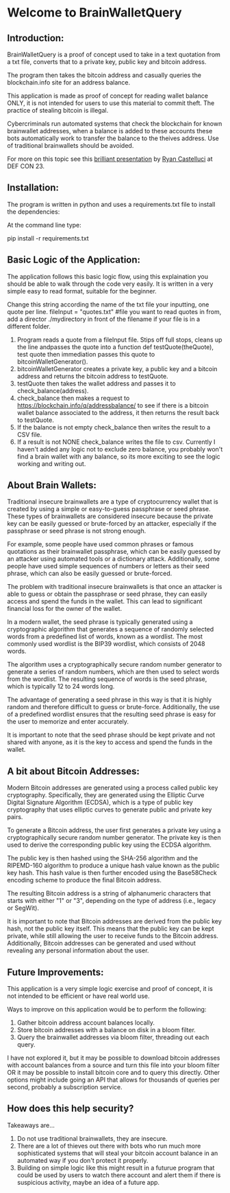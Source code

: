 
#                      Welcome to BrainWalletQuery


Introduction:
--------------

BrainWalletQuery is a proof of concept used to take in a text quotation from a txt file, converts that to a private key, public key and bitcoin address.

The program then takes the bitcoin address and casually queries the blockchain.info site for an address balance.

This application is made as proof of concept for reading wallet balance ONLY, it is not intended for users to use this material to commit theft. The practice of stealing bitcoin is illegal.

Cybercriminals run automated systems that check the blockchain for known brainwallet addresses, when a balance is added to these accounts these bots automatically work to transfer the balance to the theives address. Use of traditional brainwallets should be avoided. 

For more on this topic see this  [brilliant presentation](https://youtu.be/foil0hzl4Pg) by [Ryan Castelluci](https://github.com/ryancdotorg) at DEF CON 23.

Installation:
--------------

The program is written in python and uses a requirements.txt file to install the dependencies:

At the command line type:

pip install -r requirements.txt


Basic Logic of the Application:
--------------------------------

The application follows this basic logic flow, using this explaination you should be able to walk through the code very easily. It is written in a very simple easy to read format, suitable for the beginner.

Change this string according the name of the txt file your inputting, one quote per line.
fileInput = "quotes.txt" #file you want to read quotes in from, add a director ./mydirectory in front of the filename if your file is in a different folder.

1. Program reads a quote from a fileInput file. Stips off full stops, cleans up the line andpasses the quote into a function def testQuote(theQuote), test quote then immediation passes this quote to bitcoinWalletGenerator().
2. bitcoinWalletGenerator creates a private key, a public key and a bitcoin address and returns the bitcoin address to testQuote.
3. testQuote then takes the wallet address and passes it to check_balance(address).
4. check_balance then makes a request to https://blockchain.info/q/addressbalance/ to see if there is a bitcoin wallet balance associated to the address, it then returns the result back to testQuote.
5. If the balance is not empty check_balance then writes the result to a CSV file. 
6. If a result is not NONE check_balance writes the file to csv. Currently I haven't added any logic not to exclude zero balance, you probably won't find a brain wallet with any balance, so its more exciting to see the logic working and writing out. 

About Brain Wallets:
---------------------

Traditional insecure brainwallets are a type of cryptocurrency wallet that is created by using a simple or easy-to-guess passphrase or seed phrase. These types of brainwallets are considered insecure because the private key can be easily guessed or brute-forced by an attacker, especially if the passphrase or seed phrase is not strong enough.

For example, some people have used common phrases or famous quotations as their brainwallet passphrase, which can be easily guessed by an attacker using automated tools or a dictionary attack. Additionally, some people have used simple sequences of numbers or letters as their seed phrase, which can also be easily guessed or brute-forced.

The problem with traditional insecure brainwallets is that once an attacker is able to guess or obtain the passphrase or seed phrase, they can easily access and spend the funds in the wallet. This can lead to significant financial loss for the owner of the wallet.

In a modern wallet, the seed phrase is typically generated using a cryptographic algorithm that generates a sequence of randomly selected words from a predefined list of words, known as a wordlist. The most commonly used wordlist is the BIP39 wordlist, which consists of 2048 words.

The algorithm uses a cryptographically secure random number generator to generate a series of random numbers, which are then used to select words from the wordlist. The resulting sequence of words is the seed phrase, which is typically 12 to 24 words long.

The advantage of generating a seed phrase in this way is that it is highly random and therefore difficult to guess or brute-force. Additionally, the use of a predefined wordlist ensures that the resulting seed phrase is easy for the user to memorize and enter accurately.

It is important to note that the seed phrase should be kept private and not shared with anyone, as it is the key to access and spend the funds in the wallet.

A bit about Bitcoin Addresses:
-----------------------------

Modern Bitcoin addresses are generated using a process called public key cryptography. Specifically, they are generated using the Elliptic Curve Digital Signature Algorithm (ECDSA), which is a type of public key cryptography that uses elliptic curves to generate public and private key pairs.

To generate a Bitcoin address, the user first generates a private key using a cryptographically secure random number generator. The private key is then used to derive the corresponding public key using the ECDSA algorithm.

The public key is then hashed using the SHA-256 algorithm and the RIPEMD-160 algorithm to produce a unique hash value known as the public key hash. This hash value is then further encoded using the Base58Check encoding scheme to produce the final Bitcoin address.

The resulting Bitcoin address is a string of alphanumeric characters that starts with either "1" or "3", depending on the type of address (i.e., legacy or SegWit).

It is important to note that Bitcoin addresses are derived from the public key hash, not the public key itself. This means that the public key can be kept private, while still allowing the user to receive funds to the Bitcoin address. Additionally, Bitcoin addresses can be generated and used without revealing any personal information about the user.

Future Improvements:
---------------------

This application is a very simple logic exercise and proof of concept, it is not intended to be efficient or have real world use.

Ways to improve on this application would be to perform the following:

1. Gather bitcoin address account balances locally.
2. Store bitcoin addresses with a balance on disk in a bloom filter.
3. Query the brainwallet addresses via bloom filter, threading out each query.

I have not explored it, but it may be possible to download bitcoin addresses with account balances from a source and turn this file into your bloom filter OR it may be possible to install bitcoin core and to query this directly. Other options might include going an API that allows for thousands of queries per second, probably a subscription service.

How does this help security?
-----------------------------

Takeaways are... 

1. Do not use traditional brainwallets, they are insecure.
2. There are a lot of thieves out there with bots who run much more sophisticated systems that will steal your bitcoin account balance in an automated way if you don't protect it properly.
3. Building on simple logic like this might result in a futurue program that could be used by users to watch there account and alert them if there is suspicious activity, maybe an idea of a future app.
